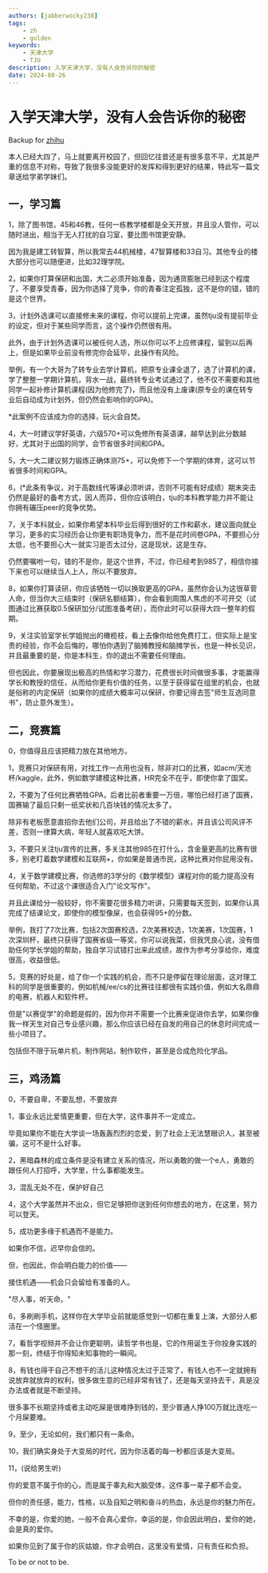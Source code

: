 ```yaml
---
authors: [jabberwocky238]
tags: 
    - zh
    - golden
keywords:
    - 天津大学
    - TJU
description: 入学天津大学，没有人会告诉你的秘密
date: 2024-08-26
---
```


# 入学天津大学，没有人会告诉你的秘密

Backup for [zhihu](https://zhuanlan.zhihu.com/p/716619038)

<!-- truncate -->

本人已经大四了，马上就要离开校园了，但回忆往昔还是有很多意不平，尤其是严重的信息不对称，导致了我很多没能更好的发挥和得到更好的结果，特此写一篇文章送给学弟学妹们。

## 一，学习篇

1，除了图书馆，45和46教，任何一栋教学楼都是全天开放，并且没人管你，可以随时进出，相当于无人打扰的自习室，要比图书馆更安静。

因为我是建工转智算，所以我常去44机械楼，47智算楼和33自习。其他专业的楼大部分也可以随便进，比如32理学院。

2，如果你打算保研和出国，大二必须开始准备，因为通货膨胀已经到这个程度了，不要享受青春，因为你选择了竞争，你的青春注定孤独，这不是你的错，错的是这个世界。

3，计划外选课可以直接修未来的课程，你可以提前上完课，虽然tju没有提前毕业的设定，但对于某些同学而言，这个操作仍然很有用。

此外，由于计划外选课可以被任何人选，所以你可以不上应修课程，留到以后再上，但是如果毕业前没有修完你会延毕，此操作有风险。

举例，有一个大哥为了转专业去学计算机，把原专业课全退了，选了计算机的课，学了整整一学期计算机，背水一战，最终转专业考试通过了，他不仅不需要和其他同学一起补修计算机课程(因为他修完了)，而且他没有上废课(原专业的课在转专业后自动成为计划外，但仍然会影响你的GPA)。

*此案例不应该成为你的选择，玩火会自焚。

4，大一时建议学好英语，六级570+可以免修所有英语课，越早达到此分数越好，尤其对于出国的同学，会节省很多时间和GPA。

5，大一大二建议努力锻炼正确体测75+，可以免修下一个学期的体育，这可以节省很多时间和GPA。

6，(*此条有争议，对于高数线代等课必须听讲，否则不可能有好成绩）期末突击仍然是最好的备考方式，因人而异，但你应该明白，tju的本科教学能力并不能让你拥有碾压peer的竞争优势。

7，关于本科就业，如果你希望本科毕业后得到很好的工作和薪水，建议面向就业学习，更多的实习经历会让你更有职场竞争力，而不是花时间卷GPA，不要担心分太低，也不要担心大一就实习是否太过分，这是现状，这是生存。

仍然要嘱咐一句，错的不是你，是这个世界，不过，你已经考到985了，相信你接下来也可以继续当人上人，所以不要放弃。

8，如果你打算读研，你应该牺牲一切以换取更高的GPA，虽然你会认为这很草菅人命，但当你大三结束时（保研名额结算），你会看到周围人焦虑的不可开交（试图通过比赛获取0.5保研加分/试图准备考研），而你此时可以获得大四一整年的假期。

9，关注实验室学长学姐抛出的橄榄枝，看上去像你给他免费打工，但实际上是宝贵的经验，你不会后悔的，哪怕你遇到了脑摊教授和脑摊学长，也是一种长见识，并且最重要的是，你是本科生，你的退出不需要任何理由。

但也因此，你要展现出极高的热情和学习潜力，花费很长时间做很多事，才能赢得学长和教授的信任，从而给你更有价值的任务，以至于获得留在组里的机会，也就是俗称的内定保研（如果你的成绩大概率可以保研，你要记得去签"师生互选同意书"，防止意外发生）。

## 二，竞赛篇

0，你值得且应该把精力放在其他地方。

1，竞赛只对保研有用，对找工作一点用也没有，除非对口的比赛，如acm/天池杯/kaggle，此外，例如数学建模这种比赛，HR完全不在乎，即使你拿了国奖。

2，不要为了任何比赛牺牲GPA，后者比前者重要一万倍，哪怕已经打进了国赛，国赛输了最后只剩一纸奖状和几百块钱的情况太多了。

除非有老板愿意直招你去他们公司，并且给出了不错的薪水，并且该公司风评不差，否则一律算大病，年轻人就喜欢吃大饼。

3，不要只关注tju宣传的比赛，多关注其他985在打什么，含金量更高的比赛有很多，别老盯着数学建模和互联网+，你如果是普通市民，这种比赛对你屁用没有。

4，关于数学建模比赛，你选修的3学分的《数学模型》课程对你的能力提高没有任何帮助，不过这个课很适合入门"论文写作"。

并且此课给分一般较好，你不需要花很多精力听讲，只需要每天签到，如果你认真完成了结课论文，即使你的模型像屎，也会获得95+的分数。

举例，我打了7次比赛，包括2次国赛校选，2次美赛校选，1次美赛，1次国赛，1次深圳杯，最终只获得了国赛省级一等奖，你可以说我菜，但我凭良心说，没有借助任何学长学姐的帮助，独自学习试错打出来此成绩，故作为参考分享给你，难度很高，收益很低。

5，竞赛的好处是，给了你一个实践的机会，而不只是停留在理论层面，这对理工科的同学是很重要的，例如机械/ee/cs的比赛往往都很有实践价值，例如大名鼎鼎的电赛，机器人和软件杯。

但是"以赛促学"的命题是假的，因为你并不需要一个比赛来促进你去学，如果你像我一样天生对自己专业感兴趣，那么你应该已经在自发的用自己的休息时间完成一些小项目了。

包括但不限于玩单片机，制作网站，制作软件，甚至是合成危险化学品。

## 三，鸡汤篇

0，不要自卑，不要乱想，不要放弃

1，事业永远比爱情更重要，但在大学，这件事并不一定成立。

毕竟如果你不能在大学谈一场轰轰烈烈的恋爱，到了社会上无法慧眼识人，甚至被骗，这可不是什么好事。

2，黑暗森林的成立条件是没有建立关系的情况，所以勇敢的做一个e人，勇敢的跟任何人打招呼，大学里，什么事都能发生。

3，混乱无处不在，保护好自己

4，这个大学虽然并不出众，但它足够把你送到任何你想去的地方，在这里，努力可以登天。

5，成功更多缘于机遇而不是能力。

如果你不信，迟早你会信的。

但，也因此，你会明白能力的价值——

接住机遇——机会只会留给有准备的人。

"尽人事，听天命。"

6，多刷刷手机，这样你在大学毕业前就能感觉到一切都在重复上演，大部分人都活在一个怪圈里。

7，看哲学视频并不会让你更聪明，读哲学书也是，它的作用诞生于你投身实践的那一刻，终结于你得知未知事物的一瞬间。

8，有钱也得干自己不想干的活儿这种情况太过于正常了，有钱人也不一定就拥有说放弃就放弃的权利，很多做生意的已经非常有钱了，还是每天坚持去干，真是没办法或者就是不断坚持。

很多事不长期坚持或者主动吃屎是很难挣到钱的，至少普通人挣100万就比连吃一个月屎要难。

9，至少，无论如何，我们都只有一条命。

10，我们确实身处于大变局的时代，因为你活着的每一秒都应该是大变局。

11，(说给男生听)

你的爱意不属于你的心，而是属于睾丸和大脑受体，这件事一辈子都不会变。

但你的责任感，能力，性格，以及自知之明和奋斗的热血，永远是你的魅力所在。

不幸的是，你爱的她，一般不会真心爱你，幸运的是，你会因此明白，爱你的她，会是真的爱你。

如果你见到了属于你的灰姑娘，你才会明白，这里没有爱情，只有责任和负担。

To be or not to be.
